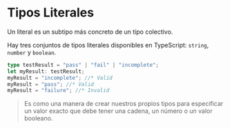 # Tipos Literales

Un literal es un subtipo más concreto de un tipo colectivo.

Hay tres conjuntos de tipos literales disponibles en TypeScript: `string`, `number` y `boolean`.

```ts
type testResult = "pass" | "fail" | "incomplete";
let myResult: testResult;
myResult = "incomplete"; //* Valid
myResult = "pass"; //* Valid
myResult = "failure"; //* Invalid
```

> Es como una manera de crear nuestros propios tipos para especificar un valor exacto que debe tener una cadena, un número o un valor booleano.
